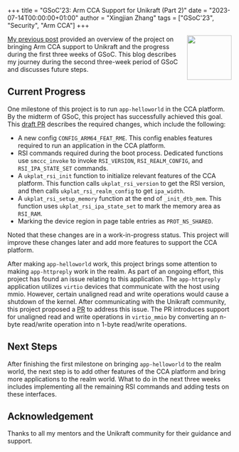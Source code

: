 +++
title = "GSoC'23: Arm CCA Support for Unikraft (Part 2)"
date = "2023-07-14T00:00:00+01:00"
author = "Xingjian Zhang"
tags = ["GSoC'23", "Security", "Arm CCA"]
+++

<img width="100px" src="https://summerofcode.withgoogle.com/assets/media/gsoc-2023-badge.svg" align="right" />

[My previous post](https://unikraft.org/blog/2023-06-23-unikraft-gsoc-arm-cca-1/) provided an overview of the project on bringing Arm CCA support to Unikraft and the progress during the first three weeks of GSoC.
This blog describes my journey during the second three-week period of GSoC and discusses future steps.

## Current Progress

One milestone of this project is to run `app-helloworld` in the CCA platform.
By the midterm of GSoC, this project has successfully achieved this goal.
This [draft PR](https://github.com/unikraft/unikraft/pull/964) describes the required changes, which include the following:

* A new config `CONFIG_ARM64_FEAT_RME`.
  This config enables features required to run an application in the CCA platform.
* RSI commands required during the boot process.
  Dedicated functions use `smccc_invoke` to invoke `RSI_VERSION`, `RSI_REALM_CONFIG`, and `RSI_IPA_STATE_SET` commands.
* A `ukplat_rsi_init` function to initialize relevant features of the CCA platform.
  This function calls `ukplat_rsi_version` to get the RSI version, and then calls `ukplat_rsi_realm_config` to get `ipa_width`.
* A `ukplat_rsi_setup_memory` function at the end of `_init_dtb_mem`.
  This function uses `ukplat_rsi_ipa_state_set` to mark the memory area as `RSI_RAM`.
* Marking the device region in page table entries as `PROT_NS_SHARED`.

Noted that these changes are in a work-in-progress status.
This project will improve these changes later and add more features to support the CCA platform.

After making `app-helloworld` work, this project brings some attention to making `app-httpreply` work in the realm.
As part of an ongoing effort, this project has found an issue relating to this application.
The `app-httpreply` application utilizes `virtio` devices that communicate with the host using mmio.
However, certain unaligned read and write operations would cause a shutdown of the kernel.
After communicating with the Unikraft community, this project proposed a [PR](https://github.com/unikraft/unikraft/pull/970) to address this issue.
The PR introduces support for unaligned read and write operations in `virtio_mmio` by converting an n-byte read/write operation into n 1-byte read/write operations.

## Next Steps

After finishing the first milestone on bringing `app-helloworld` to the realm world, the next step is to add other features of the CCA platform and bring more applications to the realm world.
What to do in the next three weeks includes implementing all the remaining RSI commands and adding tests on these interfaces.

## Acknowledgement

Thanks to all my mentors and the Unikraft community for their guidance and support.
